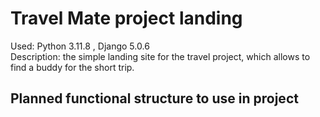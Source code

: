 # Travel Mate project landing
Used: Python 3.11.8 , Django 5.0.6\
Description: the simple landing site for the travel project, which allows to find a buddy for the short trip.
## Planned functional structure to use in project
